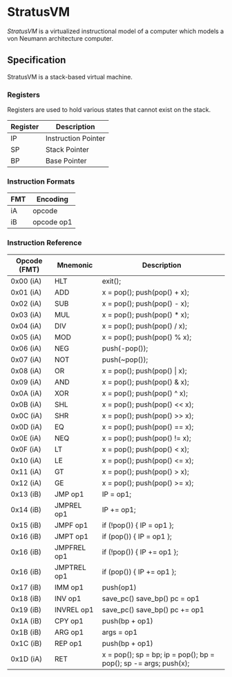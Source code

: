 # StratusVM

*StratusVM* is a virtualized instructional model of a computer which models a von Neumann architecture computer. 

## Specification

StratusVM is a stack-based virtual machine.

### Registers
Registers are used to hold various states that cannot exist on the stack.

Register | Description
---------|-------------------------------------------------------------
IP       | Instruction Pointer
SP       | Stack Pointer
BP       | Base Pointer

### Instruction Formats
FMT     | Encoding
--------|---------------------
iA      | opcode
iB      | opcode op1

### Instruction Reference
Opcode (FMT) | Mnemonic            | Description
-------------|---------------------|------------------------------------------------------------------
0x00 (iA)    | HLT                 | exit();
0x01 (iA)    | ADD                 | x = pop(); push(pop() + x); 
0x02 (iA)    | SUB                 | x = pop(); push(pop() - x);
0x03 (iA)    | MUL                 | x = pop(); push(pop() * x);
0x04 (iA)    | DIV                 | x = pop(); push(pop() / x);
0x05 (iA)    | MOD                 | x = pop(); push(pop() % x);
0x06 (iA)    | NEG                 | push(-pop());
0x07 (iA)    | NOT                 | push(~pop());
0x08 (iA)    | OR                  | x = pop(); push(pop() \| x);
0x09 (iA)    | AND                 | x = pop(); push(pop() & x);
0x0A (iA)    | XOR                 | x = pop(); push(pop() ^ x);
0x0B (iA)    | SHL                 | x = pop(); push(pop() << x);
0x0C (iA)    | SHR                 | x = pop(); push(pop() >> x);
0x0D (iA)    | EQ                  | x = pop(); push(pop() == x);
0x0E (iA)    | NEQ                 | x = pop(); push(pop() != x);
0x0F (iA)    | LT                  | x = pop(); push(pop() < x);
0x10 (iA)    | LE                  | x = pop(); push(pop() <= x);
0x11 (iA)    | GT                  | x = pop(); push(pop() > x);
0x12 (iA)    | GE                  | x = pop(); push(pop() >= x);
0x13 (iB)    | JMP op1             | IP = op1;
0x14 (iB)    | JMPREL op1          | IP += op1;
0x15 (iB)    | JMPF op1            | if (!pop()) { IP = op1 };
0x16 (iB)    | JMPT op1            | if (pop()) { IP = op1 };
0x16 (iB)    | JMPFREL op1         | if (!pop()) { IP += op1 };
0x16 (iB)    | JMPTREL op1         | if (pop()) { IP += op1 };
0x17 (iB)    | IMM op1             | push(op1)
0x18 (iB)    | INV op1             | save_pc() save_bp() pc = op1
0x19 (iB)    | INVREL op1          | save_pc() save_bp() pc += op1
0x1A (iB)	 | CPY op1		       | push(bp + op1)
0x1B (iB)    | ARG op1             | args = op1
0x1C (iB)    | REP op1             | push(bp + op1)
0x1D (iA)    | RET                 | x = pop(); sp = bp; ip = pop(); bp = pop(); sp -= args; push(x); 
